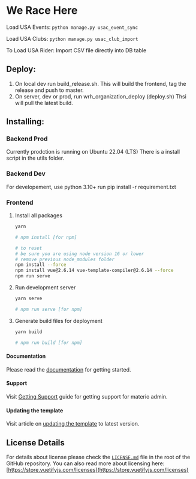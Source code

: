 # We Race Here

Load USA Events:
``python manage.py usac_event_sync``

Load USA Clubs:
``python manage.py usac_club_import``

To Load USA Rider:
Import CSV file directly into DB table

## Deploy:
1. On local dev run build_release.sh. This will build the frontend, tag the release and push to master.
2. On server, dev or prod, run wrh_organization_deploy (deploy.sh) Thsi will pull the latest build.

## Installing:

### Backend Prod
Currently prodction is running on Ubuntu 22.04 (LTS)
There is a install script in the utils folder.

### Backend Dev
For developement, use python 3.10+
run pip install -r requirement.txt

### Frontend
1. Install all packages

   ```bash
   yarn

   # npm install [for npm]
   
   # to reset
   # be sure you are using node version 16 or lower
   # remove previous node_modules folder
   npm install --force
   npm install vue@2.6.14 vue-template-compiler@2.6.14 --force
   npm run serve
   ```

2. Run development server

   ```bash
   yarn serve

   # npm run serve [for npm]
   ```

3. Generate build files for deployment

   ```bash
   yarn build

   # npm run build [for npm]
   ```

#### Documentation

Please read the [documentation](https://themeselection.com/demo/materio-vuetify-vuejs-admin-template/documentation) for getting started.

#### Support

Visit [Getting Support](https://themeselection.com/demo/materio-vuetify-vuejs-admin-template/documentation/guide/getting-started/support.html) guide for getting support for materio admin.

#### Updating the template

Visit article on [updating the template](https://themeselection.com/demo/materio-vuetify-vuejs-admin-template/documentation/articles/how-to-update-materio-to-latest-version.html) to latest version.

## License Details

For details about license please check the [`LICENSE.md`](https://github.com/themeselection/materio-vuetify-vuejs-admin-template/blob/main/LICENSE.MD) file in the root of the GitHub repository. You can also read more about licensing here: [https://store.vuetifyjs.com/licenses](https://store.vuetifyjs.com/licenses)


